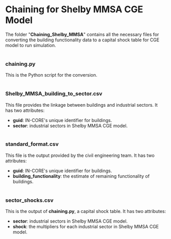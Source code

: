 # Chaining for Shelby MMSA CGE Model

The folder "**Chaining_Shelby_MMSA**" contains all the necessary files for converting the building functionality data to a capital shock table for CGE model to run simulation.
<br/><br/>

### **chaining.py**
This is the Python script for the conversion.
<br/><br/>

### **Shelby_MMSA_building_to_sector.csv**
This file provides the linkage between buildings and industrial sectors. It has two attributes:
* **guid**: IN-CORE's unique identifier for buildings.
* **sector**: industrial sectors in Shelby MMSA CGE model.
<br/><br/>

### **standard_format.csv**
This file is the output provided by the civil engineering team. It has two attributes:
* **guid**: IN-CORE's unique identifier for buildings.
* **building_functionality**: the estimate of remaining functionality of buildings.
<br/><br/>

### **sector_shocks.csv**
This is the output of **chaining.py**, a capital shock table. It has two attributes:
* **sector**: industrial sectors in Shelby MMSA CGE model.
* **shock**: the multipliers for each industrial sector in Shelby MMSA CGE model.